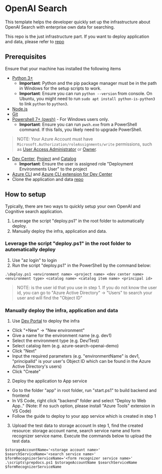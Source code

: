 # OpenAI Search
This template helps the developer quickly set up the infrastructure about OpenAI Search with enterprise own data for searching.

This repo is the just infrastructure part. If you want to deploy application and data, please refer to [repo](https://github.com/luxu-ms/azure-search-openai-demo)

## Prerequisites
Ensure that your machine has installed the following items
- [Python 3+](https://www.python.org/downloads/)
   - **Important**: Python and the pip package manager must be in the path in Windows for the setup scripts to work.
   - **Important**: Ensure you can run `python --version` from console. On Ubuntu, you might need to run `sudo apt install python-is-python3` to link `python` to `python3`.    
- [Node.js](https://nodejs.org/en/download/)
- [Git](https://git-scm.com/downloads)
- [Powershell 7+ (pwsh)](https://github.com/powershell/powershell) - For Windows users only.
   - **Important**: Ensure you can run `pwsh.exe` from a PowerShell command. If this fails, you likely need to upgrade PowerShell.

>NOTE: Your Azure Account must have `Microsoft.Authorization/roleAssignments/write` permissions, such as [User Access Administrator](https://learn.microsoft.com/azure/role-based-access-control/built-in-roles#user-access-administrator) or [Owner](https://learn.microsoft.com/azure/role-based-access-control/built-in-roles#owner). 

- [Dev Center](https://learn.microsoft.com/en-us/azure/deployment-environments/quickstart-create-and-configure-devcenter), [Project](https://learn.microsoft.com/en-us/azure/deployment-environments/quickstart-create-and-configure-projects) and [Catalog](https://learn.microsoft.com/en-us/azure/deployment-environments/how-to-configure-catalog)
   - **Important**: Ensure the user is assigned role "Deployment Environments User" to the project
- [Azure CLI](https://learn.microsoft.com/en-us/cli/azure/install-azure-cli) and [Azure CLI extension for Dev Center](https://learn.microsoft.com/en-us/azure/deployment-environments/how-to-install-devcenter-cli-extension)
- Clone the application and data [repo](https://github.com/luxu-ms/azure-search-openai-demo)

## How to setup
Typically, there are two ways to quickly setup your own OpenAI and Cognitive search application.
1. Leverage the script "deploy.ps1" in the root folder to automatically deploy.
2. Manually deploy the infra, application and data.

### Leverage the script "deploy.ps1" in the root folder to automatically deploy
1. Use "az login" to login
2. Run the script "deploy.ps1" in the PowerShell by the command below:
```
.\deploy.ps1 <environment name> <project name> <dev center name> <environment type> <catalog name> <catalog item name> <principal id>
```
>NOTE: <principal id> is the user id that you use in step 1. If you do not know the user id, you can go to "Azure Active Directory" -> "Users" to search your user and will find the "Object ID"

### Manually deploy the infra, application and data
1. Use [Dev Portal](https://devportal.microsoft.com/) to deploy the infra 
* Click "+New" -> "New environment"
* Give a name for the environment name (e.g. dev1)
* Select the environment type (e.g. Dev/Test)
* Select catalog item (e.g. azure-search-openai-demo)
* Click "Next"
* Input the required parameters (e.g. "environmentName" is dev1, "principalId" is your user's Object ID which can be found in the Azure Active Directory's users)
* Click "Create"

2. Deploy the application to App service
* Go to the folder "app" in root folder, run "start.ps1" to build backend and frontend
* In VS Code, right click "backend" folder and select "Deploy to Web App.." (Note: If no such option, please install "Azure Tools" extension in VS Code)
* Follow the guide to deploy to your app service which is created in step 1

3. Upload the test data to storage account
In step 1, find the created resource: storage account name, search service name and form recognizer service name.
Execute the commands below to upload the test data.
```
$storageAccountName='<storage account name>'
$searchServiceName='<search service name>'
$formRecognizerServiceName='<form recognizer service name>'
.\scripts\prepdocs.ps1 $storageAccountName $searchServiceName $formRecognizerServiceName
```
